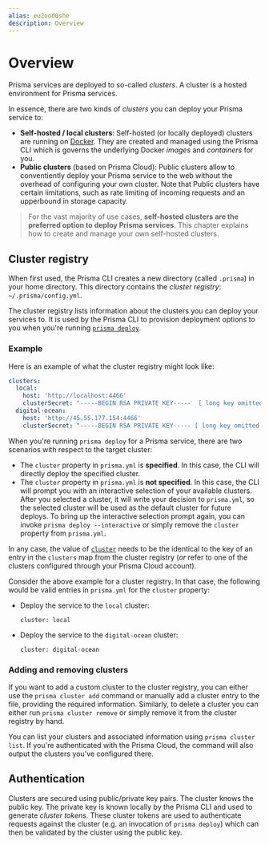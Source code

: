 ```yaml
---
alias: eu2ood0she
description: Overview
---
```


# Overview

Prisma services are deployed to so-called _clusters_. A cluster is a hosted environment for Prisma services.

In essence, there are two kinds of _clusters_ you can deploy your Prisma service to:

- **Self-hosted / local clusters**: Self-hosted (or locally deployed) clusters are running on [Docker](https://www.docker.com). They are created and managed using the Prisma CLI which is governs the underlying Docker _images_ and _containers_ for you.
- **Public clusters** (based on Prisma Cloud): Public clusters allow to conventiently deploy your Prisma service to the web without the overhead of configuring your own cluster. Note that Public clusters have certain limitations, such as rate limiting of incoming requests and an upperbound in storage capacity.

> For the vast majority of use cases, **self-hosted clusters are the preferred option to deploy Prisma services**. This chapter explains how to create and manage your own self-hosted clusters.

## Cluster registry

When first used, the Prisma CLI creates a new directory (called `.prisma`) in your home directory. This directory contains the _cluster registry_: `~/.prisma/config.yml`.

The cluster registry lists information about the clusters you can deploy your services to. It is used by the Prisma CLI to provision deployment options to you when you're running [`prisma deploy`](!alias-kee1iedaov).

### Example

Here is an example of what the cluster registry might look like:

```yml
clusters:
  local:
    host: 'http://localhost:4466'
    clusterSecret: "-----BEGIN RSA PRIVATE KEY-----  [ long key omitted ] -----END RSA PRIVATE KEY-----\r\n"
  digital-ocean:
    host: 'http://45.55.177.154:4466'
    clusterSecret: "-----BEGIN RSA PRIVATE KEY----- [ long key omitted ] -----END RSA PRIVATE KEY-----\r\n"
```

When you're running `prisma deploy` for a Prisma service, there are two scenarios with respect to the target cluster:

- The `cluster` property in `prisma.yml` is **specified**. In this case, the CLI will directly deploy the specified cluster.
- The `cluster` property in `prisma.yml` is **not specified**. In this case, the CLI will prompt you with an interactive selection of your available clusters. After you selected a cluster, it will write your decision to `prisma.yml`, so the selected cluster will be used as the default cluster for future deploys. To bring up the interactive selection prompt again, you can invoke `prisma deploy --interactive` or simply remove the `cluster` property from `prisma.yml`.

In any case, the value of [`cluster`](!alias-ufeshusai8#clusters-optional) needs to be the identical to the key of an entry in the `clusters` map from the cluster registry (_or_ refer to one of the clusters configured through your Prisma Cloud account).

Consider the above example for a cluster registry. In that case, the following would be valid entries in `prisma.yml` for the `cluster` property:

- Deploy the service to the `local` cluster:

  ```yml(path="prisma.yml")
  cluster: local
  ```

- Deploy the service to the `digital-ocean` cluster:

  ```yml(path="prisma.yml")
  cluster: digital-ocean
  ```

### Adding and removing clusters

If you want to add a custom cluster to the cluster registry, you can either use the `prisma cluster add` command or manually add a cluster entry to the file, providing the required information. Similarly, to delete a cluster you can either run `prisma cluster remove` or  simply remove it from the cluster registry by hand.

You can list your clusters and associated information using `prisma cluster list`. If you're authenticated with the Prisma Cloud, the command will also output the clusters you've configured there.

## Authentication

Clusters are secured using public/private key pairs. The cluster knows the public key. The private key is known locally by the Prisma CLI and used to generate _cluster tokens_. These cluster tokens are used to authenticate requests against the cluster (e.g. an invocation of `prisma deploy`) which can then be validated by the cluster using the public key.

<!-- 
![](https://imgur.com/SmHhGDD.png)
-->